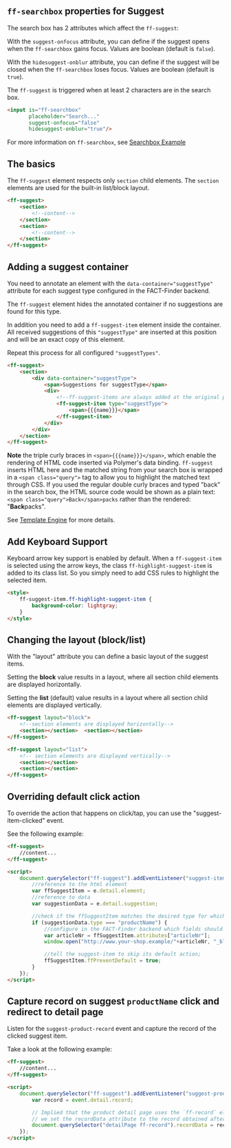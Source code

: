 ## `ff-searchbox` properties for Suggest

The search box has 2 attributes which affect the `ff-suggest`:

With the `suggest-onfocus` attribute, you can define if the suggest opens
when the `ff-searchbox` gains focus. Values are boolean (default is
`false`).

With the `hidesuggest-onblur` attribute, you can define if the suggest
will be closed when the `ff-searchbox` loses focus. Values are boolean
(default is `true`).

The `ff-suggest` is triggered when at least 2 characters are in the
search box.

```html
<input is="ff-searchbox"
       placeholder="Search..."
       suggest-onfocus="false"
       hidesuggest-onblur="true"/>
```

For more information on `ff-searchbox`, see
[Searchbox Example](api/ff-searchbox#tab=doc)

## The basics

The `ff-suggest` element respects only `section` child elements.
The `section` elements are used for the built-in list/block layout.

```html
<ff-suggest>
    <section>
        <!--content-->
    </section>
    <section>
        <!--content-->
    </section>
</ff-suggest>
```

## Adding a suggest container

You need to annotate an element with the `data-container="suggestType"`
attribute for each suggest type configured in the FACT-Finder backend.

The `ff-suggest` element hides the annotated container if no suggestions
are found for this type.

In addition you need to add a `ff-suggest-item` element inside the
container. All received suggestions of this `"suggestType"` are inserted
at this position and will be an exact copy of this element.

Repeat this process for all configured `"suggestTypes"`.

```html 
<ff-suggest>
    <section>
        <div data-container="suggestType">
            <span>Suggestions for suggestType</span>
            <div>
                <!--ff-suggest-items are always added at the original postion of the template-->
                <ff-suggest-item type="suggestType">
                    <span>{{{name}}}</span>
                </ff-suggest-item>
            </div>
        </div>
    </section>
</ff-suggest>
```

**Note** the triple curly braces in `<span>{{{name}}}</span>`, which
enable the rendering of HTML code inserted via Polymer's data binding.
`ff-suggest` inserts HTML here and the matched string from your search
box is wrapped in a `<span class="query">` tag to allow you to highlight
the matched text through CSS. If you used the regular double curly
braces and typed "back" in the search box, the HTML source code would be
shown as a plain text: `<span class="query">Back</span>packs`
rather than the rendered: "**Back**packs".

See [Template Engine](documentation/template-engine) for more details.

## Add Keyboard Support

Keyboard arrow key support is enabled by default. When a
`ff-suggest-item` is selected using the arrow keys, the class
`ff-highlight-suggest-item` is added to its class list. So you simply
need to add CSS rules to highlight the selected item.

```html
<style>
    ff-suggest-item.ff-highlight-suggest-item {
        background-color: lightgray;
    }
</style>
```

## Changing the layout (block/list)

With the "layout" attribute you can define a basic layout of the suggest
items.

Setting the **block** value results in a layout, where all section child
elements are displayed horizontally.

Setting the **list** (default) value results in a layout where all
section child elements are displayed vertically.

```html
<ff-suggest layout="block">
    <!--section elements are displayed horizontally-->
    <section></section>  <section></section>
</ff-suggest>

<ff-suggest layout="list">
    <!-- section elements are displayed vertically-->
    <section></section>
    <section></section>
</ff-suggest>
```

## Overriding default click action

To override the action that happens on click/tap, you can use the
"suggest-item-clicked" event.

See the following example:

```html 
<ff-suggest>
    //content...
</ff-suggest>

<script>
    document.querySelector("ff-suggest").addEventListener("suggest-item-clicked", function (e) {
        //reference to the html element
        var ffSuggestItem = e.detail.element;
        //reference to data
        var suggestionData = e.detail.suggestion;

        //check if the ffSuggestItem matches the desired type for which you want to override the action
        if (suggestionData.type === "productName") {
            //configure in the FACT-Finder backend which fields should be returned in the attributes property!
            var articleNr = ffSuggestItem.attributes["articleNr"];
            window.open("http://www.your-shop.example/"+articleNr, "_blank");

            //tell the suggest-item to skip its default action;
            ffSuggestItem.ffPreventDefault = true;
        }
    });
</script>
```

## Capture record on suggest `productName` click and redirect to detail page

Listen for the `suggest-product-record` event and capture the record of
the clicked suggest item.

Take a look at the following example:

```html
<ff-suggest>
    //content...
</ff-suggest>

<script>
    document.querySelector("ff-suggest").addEventListener("suggest-product-record", function (event) {
        var record = event.detail.record;

        // Implied that the product detail page uses the `ff-record` element to display the product information's,
        // we set the recordData attribute to the record obtained after the suggest "productName" click
        document.querySelector("detailPage ff-record").recordData = record;
    });
</script>
```
